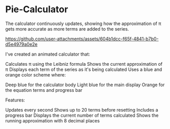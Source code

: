 # Pie-Calculator
The calculator continuously updates, showing how the approximation of π gets more accurate as more terms are added to the series.


https://github.com/user-attachments/assets/604b1dcc-f65f-4841-b7b0-d5e4979a0e2e

I've created an animated calculator that:

Calculates π using the Leibniz formula
Shows the current approximation of π
Displays each term of the series as it's being calculated
Uses a blue and orange color scheme where:

Deep blue for the calculator body
Light blue for the main display
Orange for the equation terms and progress bar


Features:

Updates every second
Shows up to 20 terms before resetting
Includes a progress bar
Displays the current number of terms calculated
Shows the running approximation with 8 decimal places
